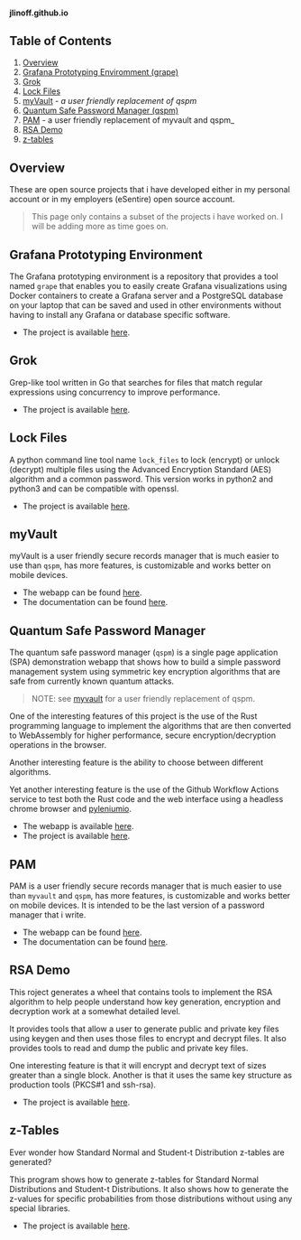 #### jlinoff.github.io

## Table of Contents

1. [Overview](#overview)
1. [Grafana Prototyping Enviromment (grape)](#grafana-prototyping-environment)
1. [Grok](#grok)
1. [Lock Files](#lock-files)
1. [myVault](#myvault) - _a user friendly replacement of qspm_
1. [Quantum Safe Password Manager (qspm)](#quantum-safe-password-manager)
1. [PAM](#pam) - a user friendly replacement of myvault and qspm_
1. [RSA Demo](#rsa-demo)
1. [z-tables](#z-tables)

## Overview
These are open source projects that i have developed either in my personal account or in
my employers (eSentire) open source account.

> This page only contains a subset of the projects i have worked on.
> I will be adding more as time goes on.

## Grafana Prototyping Environment
The Grafana prototyping environment is a repository that provides a tool named `grape` that
enables you to easily create Grafana visualizations using Docker containers to create a Grafana server and
a PostgreSQL database on your laptop that can be saved and used in other environments without having
to install any Grafana or database specific software.

* The project is available [here](https://github.com/eSentire/grape).

## Grok
Grep-like tool written in Go that searches for files that match regular expressions
using concurrency to improve performance.

* The project is available [here](https://github.com/eSentire/grok).

## Lock Files
A python command line tool name `lock_files` to lock (encrypt) or unlock (decrypt)
multiple files using the Advanced Encryption Standard (AES) algorithm and a common password. 
This version works in python2 and python3 and can be compatible with openssl.

* The project is available [here](https://github.com/eSentire/lock_files).

## myVault
myVault is a user friendly secure records manager that is much easier to use
than `qspm`, has more features, is customizable and works better on mobile devices.

* The webapp can be found [here](https://jlinoff.github.io/myvault/index.html).
* The documentation can be found [here](https://jlinoff.github.io/myvault/help/index.html).

## Quantum Safe Password Manager
The quantum safe password manager (`qspm`) is a single page application (SPA) demonstration
webapp that shows how to build a simple password management system using symmetric key encryption
algorithms that are safe from currently known quantum attacks.

> NOTE: see [myvault](#mvault) for a user friendly replacement of qspm.

One of the interesting features of this project is the use of the Rust programming language to
implement the algorithms that are then converted to WebAssembly for higher performance, 
secure encryption/decryption operations in the browser.

Another interesting feature is the ability to choose between different algorithms.

Yet another interesting feature is the use of the Github Workflow Actions service to
test both the Rust code and the web interface using a headless chrome browser and
[pyleniumio](https://github.com/ElSnoMan/pyleniumio).

* The webapp is available [here](https://esentire.github.io/qspm/).
* The project is available [here](https://github.com/eSentire/qspm).

## PAM
PAM is a user friendly secure records manager that is much easier to
use than `myvault` and `qspm`, has more features, is customizable and
works better on mobile devices. It is intended to be the last version
of a password manager that i write.

* The webapp can be found [here](https://jlinoff.github.io/pam/www).
* The documentation can be found [here](https://jlinoff.github.io/pam/www/help/).

## RSA Demo
This roject generates a wheel that contains tools to implement the RSA algorithm to help people
understand how key generation, encryption and decryption work at a somewhat detailed level.

It provides tools that allow a user to generate public and private key files using keygen and
then uses those files to encrypt and decrypt files. It also provides tools to read and dump the public and private key files.

One interesting feature is that it will encrypt and decrypt text of sizes greater than a single block. 
Another is that it uses the same key structure as production tools (PKCS#1 and ssh-rsa).

* The project is available [here](https://github.com/jlinoff/rsa_demo).

## z-Tables
Ever wonder how Standard Normal and Student-t Distribution z-tables are generated?

This program shows how to generate z-tables for Standard Normal Distributions and Student-t Distributions. 
It also shows how to generate the z-values for specific probabilities from those distributions without using any special libraries.

* The project is available [here](https://github.com/jlinoff/ztables).
